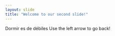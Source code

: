 ```yaml
---
layout: slide
title: "Welcome to our second slide!"
---
```

Dormir es de débiles
Use the left arrow to go back!

